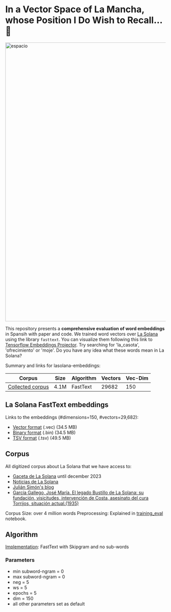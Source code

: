 # In a Vector Space of La Mancha, whose Position I Do Wish to Recall... 🍇

<img width="874" alt="espacio" src="https://github.com/mariagabv/lasolana-embeddings/assets/107461889/fa1f8fc7-e135-4ee9-b54e-b2fb54f135ba">


This repository presents a **comprehensive evaluation of word embeddings** in Spansih with paper and code. We trained word vectors over [La Solana](https://es.wikipedia.org/wiki/La_Solana) using the library `fasttext`. You can visualize them following this link to [Tensorflow Embeddings Projector](https://projector.tensorflow.org/?config=https://raw.githubusercontent.com/mariagabv/lasolana-embeddings/main/lasolana-embeddings/tensorflow-projector/lasolana-embeddings_config.json). Try searching for 'la_casota', 'ofrecimiento' or 'moje'. Do you have any idea what these words mean in La Solana?

Summary and links for lasolana-embeddings:

| Corpus                     | Size    | Algorithm | Vectors | Vec-Dim |
|----------------------------|---------|-----------|----------|---------|
| [Collected corpus](https://github.com/mariagabv/lasolana-embeddings/blob/main/preprocessing/preprocessing_EDA.ipynb) | 4.1M    | FastText  | 29682| 150     |

## La Solana FastText embeddings
Links to the embeddings (#dimensions=150, #vectors=29,682):

- [Vector format](https://github.com/mariagabv/lasolana-embeddings/blob/main/lasolana-embeddings/lasolana_embeddings.vec) (.vec) (34.5 MB)
- [Binary format](https://github.com/mariagabv/lasolana-embeddings/blob/main/lasolana-embeddings/lasolana_embeddings.bin) (.bin) (34.5 MB)
- [TSV format](https://github.com/mariagabv/lasolana-embeddings/blob/main/lasolana-embeddings/lasolana_embeddings.tsv) (.tsv) (49.5 MB)

## Corpus
All digitized corpus about La Solana that we have access to:
- [Gaceta de La Solana](https://www.lasolana.es/ayuntamiento/radio-horizonte/la-gaceta) until december 2023
- [Noticias de La Solana](https://www.lasolana.es/laciudad/noticias)
- [Julián Simón's blog](https://joaquincostalasolanalegadobustillo.blogspot.com/)
- [García Gallego, José María. El legado Bustillo de La Solana: su fundación, visicitudes, intervención de Costa, asesinato del cura Torrijos, situación actual.(1935)
](https://ceclmdigital.uclm.es/results.vm?q=id:0000330120&lang=es&view=libros)
  
Corpus Size: over 4 million words
Preprocessing: Explained in [training_eval](https://github.com/mariagabv/lasolana-embeddings/blob/main/training_eval/train_eval.ipynb) notebook.

## Algorithm
[Implementation](https://github.com/mariagabv/lasolana-embeddings/blob/main/training_eval/train_eval.ipynb): FastText with Skipgram and no sub-words

### Parameters
- min subword-ngram = 0
- max subword-ngram = 0
- neg = 5
- ws = 5
- epochs = 5
- dim = 150
- all other parameters set as default
